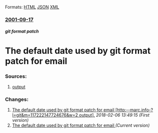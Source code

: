 
Formats: [HTML](/news/2001/09/17/the-default-date-used-by-git-format-patch-for-email.html)  [JSON](/news/2001/09/17/the-default-date-used-by-git-format-patch-for-email.json)  [XML](/news/2001/09/17/the-default-date-used-by-git-format-patch-for-email.xml)  

### [2001-09-17](/news/2001/09/17/index.md)

##### git format patch
#  The default date used by git format patch for email 




### Sources:

1. [output](http://marc.info/?l=git&m=117222147724676&w=2)

### Changes:

1. [ The default date used by git format patch for email [http:--marc.info-?l=git&m=117222147724676&w=2 output].](/news/2001/09/17/the-default-date-used-by-git-format-patch-for-email-http-marc-info-l-git-m-117222147724676-w-2-output.md) _2018-02-06 13:49:15 (First version)_
1. [ The default date used by git format patch for email ](/news/2001/09/17/the-default-date-used-by-git-format-patch-for-email.md) _(Current version)_
